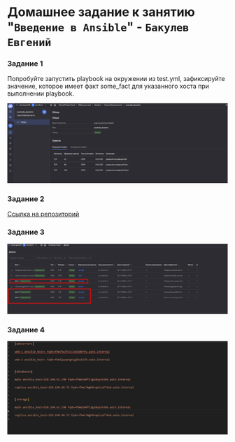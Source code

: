 # Домашнее задание к занятию "`Введение в Ansible`" - `Бакулев Евгений`

### Задание 1

Попробуйте запустить playbook на окружении из test.yml, зафиксируйте значение, которое имеет факт some_fact для указанного хоста при выполнении playbook.

![Скриншот](https://github.com/garrkiss/terraform_3/blob/main/img/task-1.png)

### Задание 2

[Ссылка на репозиторий](https://github.com/garrkiss/terraform-03)

### Задание 3

![Скриншот](https://github.com/garrkiss/terraform_3/blob/main/img/task-3.png)

### Задание 4

![Скриншот](https://github.com/garrkiss/terraform_3/blob/main/img/task-4.png)
